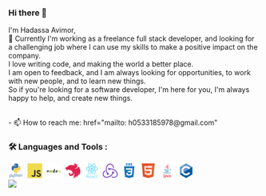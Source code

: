 ### Hi there 👋

<!--
**HadassaAvimor/HadassaAvimor** is a ✨ _special_ ✨ repository because its `README.md` (this file) appears on your GitHub profile.

Here are some ideas to get you started:

- 🔭 I’m currently working on ...
- 🌱 I’m currently learning ...
- 👯 I’m looking to collaborate on ...
- 🤔 I’m looking for help with ...
- 💬 Ask me about ...
- 📫 How to reach me: ...
- 😄 Pronouns: ...
- ⚡ Fun fact: ...
-->
I'm Hadassa Avimor, 
<br>
🔭 Currently I'm working as a freelance full stack developer, and looking for a challenging job where I can use my skills to make a positive
impact on the company.
<br>
I love writing code, and making the world a better place.
<br>
I am open to feedback, and I am always looking for opportunities, to work with new people, and to learn new things.
<br>
So if you're looking for a software developer, I'm here for you, I'm always happy to help, and create new things.

<br>
- 📫 How to reach me:<a > href="mailto: h0533185978@gmail.com"</a>

### :hammer_and_wrench: Languages and Tools :
<div>
      <img src="https://github.com/devicons/devicon/blob/master/icons/python/python-original-wordmark.svg" title="Python" alt="Python" width="30" height="30"/>&nbsp;
  <img src="https://github.com/devicons/devicon/blob/master/icons/javascript/javascript-original.svg" title="JavaScript" alt="JavaScript" width="30" height="30"/>&nbsp;
    <img src="https://github.com/devicons/devicon/blob/master/icons/nodejs/nodejs-original-wordmark.svg" title="NodeJS" alt="NodeJS" width="30" height="30"/>&nbsp;
          <img src="https://github.com/devicons/devicon/blob/master/icons/nestjs/nestjs-plain.svg" title="NestJS" alt="NestJS" width="30" height="30"/>&nbsp;
  <img src="https://github.com/devicons/devicon/blob/master/icons/react/react-original-wordmark.svg" title="React" alt="React" width="30" height="30"/>&nbsp;
  <img src="https://github.com/devicons/devicon/blob/master/icons/redux/redux-original.svg" title="Redux" alt="Redux " width="30" height="30"/>&nbsp;
  <img src="https://github.com/devicons/devicon/blob/master/icons/css3/css3-plain-wordmark.svg"  title="CSS3" alt="CSS" width="30" height="30"/>&nbsp;
  <img src="https://github.com/devicons/devicon/blob/master/icons/html5/html5-original.svg" title="HTML5" alt="HTML" width="30" height="30"/>&nbsp;
    <img src="https://github.com/devicons/devicon/blob/master/icons/java/java-original-wordmark.svg" title="Java" alt="Java" width="30" height="30"/>&nbsp;
        <img src="https://github.com/devicons/devicon/blob/master/icons/c/c-original.svg" title="C" alt="C" width="30" height="30"/>&nbsp;

</div>
<div>
              <img src="[https://github.com/devicons/devicon/blob/master/icons/c/c-original.svg](https://github-readme-stats.vercel.app/api?username=HadassaAvimor&show_icons=true%29]%28https://github.com/anuraghazra/github-readme-stats
)https://github-readme-stats.vercel.app/api?username=HadassaAvimor&show_icons=true%29]%28https://github.com/anuraghazra/github-readme-stats
" />&nbsp;

</div>
